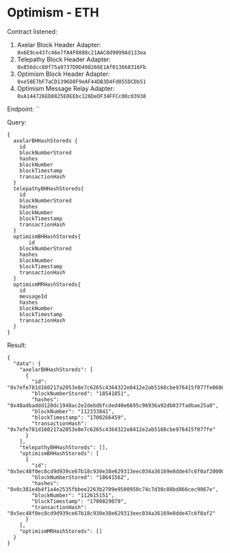 # Optimism - ETH

Contract listened:

1. Axelar Block Header Adapter: `0x6E9ce437c46e7fA4F0888c21AAC0d9099Ad133ea`
2. Telepathy Block Header Adapter: `0x856dcc80f75a9737D9D498266E1Af013668316Fb`
3. Optimism Block Header Adapter: `0xe58E7bF7aCD1396D8F9eAF44DB3D4Fd055DCDb51`
4. Optimism Message Relay Adapter: `0xA144726ED8825E0EEbc126DeDF34FFCc00c03938`

Endpoint: ``

Query:

```
{
  axelarBHHashStoreds {
    id
    blockNumberStored
    hashes
    blockNumber
    blockTimestamp
    transactionHash
  }
  telepathyBHHashStoreds{
    id
    blockNumberStored
    hashes
    blockNumber
    blockTimestamp
    transactionHash
  }
  optimismBHHashStoreds{
       id
    blockNumberStored
    hashes
    blockNumber
    blockTimestamp
    transactionHash
  }
  optimismMRHashStoreds{
    id
    messageId
    hashes
    blockNumber
    blockTimestamp
    transactionHash
  }
}
```

Result:

```
{
  "data": {
    "axelarBHHashStoreds": [
      {
        "id": "0x7efe781d160217a2053e8e7c6265c4364322e8412e2ab5168cbe976415f077fe06000000",
        "blockNumberStored": "18541851",
        "hashes": "0x48a4baddd120dc1948ac2e2debdbfcded40e6695c96936a92db037fadbae25a0",
        "blockNumber": "112333841",
        "blockTimestamp": "1700266459",
        "transactionHash": "0x7efe781d160217a2053e8e7c6265c4364322e8412e2ab5168cbe976415f077fe"
      }
    ],
    "telepathyBHHashStoreds": [],
    "optimismBHHashStoreds": [
      {
        "id": "0x5ec48f0ec8cd9d939ce67b18c930e38e629313eec034a36169e8dde47c6f0af200000000",
        "blockNumberStored": "18641562",
        "hashes": "0x0c381e4b4f1a4e2535fbbee2263b2709e9500950c74c7d30c08bd866cec9067e",
        "blockNumber": "112615151",
        "blockTimestamp": "1700829079",
        "transactionHash": "0x5ec48f0ec8cd9d939ce67b18c930e38e629313eec034a36169e8dde47c6f0af2"
      }
    ],
    "optimismMRHashStoreds": []
  }
}

```
